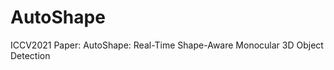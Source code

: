 # AutoShape
ICCV2021 Paper: AutoShape: Real-Time Shape-Aware Monocular 3D Object Detection

<!-- ## Auto-labeling Car Shape for KITTI
We release our Auto-labeling car shape data for KITTI with COCO formate. Each car instance has been assigned a 3D model. [Trainset](https://drive.google.com/file/d/1mg4-Ved19Hy_e8w7opQ8srHNO8Dn4-W1/view?usp=sharing) and [Valset](https://drive.google.com/file/d/1emzXfEnXk8mzYPLAUlbw0z0vsp73SlbJ/view?usp=sharing) with full annotations 668 vertexes 3D model can be download from Google Drive. 
### Data Formate
```python
# we add 2D/3D keypoints in KITTI car instance annotations
additional_instance_label: 
    'keypoints_2D': list # 668 * 3 (u, v, visiblity),
    'keypoints_3D': list # 668 * 3 (x, y, z in model local coordinate)
``` -->
